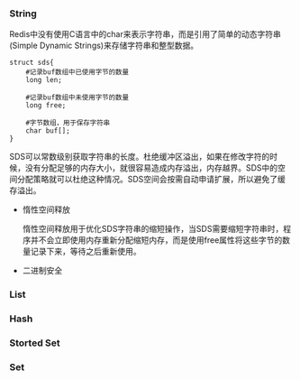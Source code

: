 ### String

Redis中没有使用C语言中的char来表示字符串，而是引用了简单的动态字符串(Simple Dynamic Strings)来存储字符串和整型数据。

```
struct sds{
	#记录buf数组中已使用字节的数量
	long len;
	
	#记录buf数组中未使用字节的数量
	long free;
	
	#字节数组，用于保存字符串
	char buf[];
}
```

SDS可以常数级别获取字符串的长度。杜绝缓冲区溢出，如果在修改字符的时候，没有分配足够的内存大小，就很容易造成内存溢出，内存越界。SDS中的空间分配策略就可以杜绝这种情况。SDS空间会按需自动申请扩展，所以避免了缓存溢出。



* 惰性空间释放

  惰性空间释放用于优化SDS字符串的缩短操作，当SDS需要缩短字符串时，程序并不会立即使用内存重新分配缩短内存，而是使用free属性将这些字节的数量记录下来，等待之后重新使用。

* 二进制安全

  

### List



### Hash





### Storted Set





### Set

